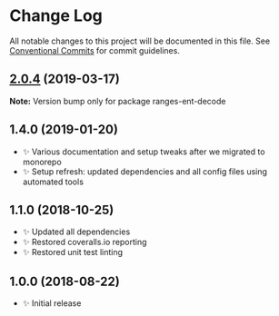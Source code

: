 # Change Log

All notable changes to this project will be documented in this file.
See [Conventional Commits](https://conventionalcommits.org) for commit guidelines.

## [2.0.4](https://gitlab.com/codsen/codsen/compare/ranges-ent-decode@2.0.1...ranges-ent-decode@2.0.4) (2019-03-17)

**Note:** Version bump only for package ranges-ent-decode





## 1.4.0 (2019-01-20)

- ✨ Various documentation and setup tweaks after we migrated to monorepo
- ✨ Setup refresh: updated dependencies and all config files using automated tools

## 1.1.0 (2018-10-25)

- ✨ Updated all dependencies
- ✨ Restored coveralls.io reporting
- ✨ Restored unit test linting

## 1.0.0 (2018-08-22)

- ✨ Initial release
